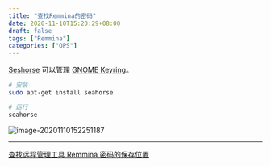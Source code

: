 ```yaml
---
title: "查找Remmina的密码"
date: 2020-11-10T15:20:29+08:00
draft: false
tags: ["Remmina"]
categories: ["OPS"]
---
```




[Seshorse](https://wiki.archlinux.org/index.php/GNOME/Keyring) 可以管理 [GNOME Keyring](https://wiki.gnome.org/Projects/GnomeKeyring)。

```bash
# 安装
sudo apt-get install seahorse

# 运行
seahorse 
```

![image-20201110152251187](https://i.imgur.com/M0U67Tl.png)



---

[查找远程管理工具 Remmina 密码的保存位置](https://blog.upall.cn/1915.html)